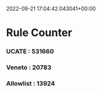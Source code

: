 2022-09-21 17:04:42.043041+00:00
# Rule Counter 
 ### UCATE : 531660

 ### Veneto : 20783

 ### Allowlist : 13924